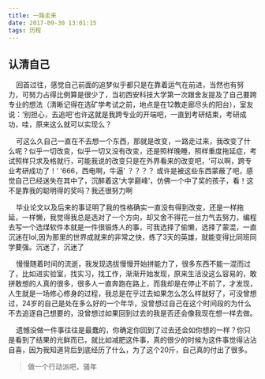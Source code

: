 ```yaml
---
title: 一路走来
date: 2017-09-30 13:01:15
tags: 历程
---
```


## 认清自己

&nbsp;&nbsp;&nbsp;&nbsp;回首过往，感觉自己前面的追梦似乎都只是在靠着运气在前进，当然也有努力，可努力占得比例算是很少了，当初西安科技大学第一次跟舍友提及了自己要跨专业的想法（清晰记得在选矿学考试之前，地点是在12教走廊尽头的阳台），室友说：‘别担心，去追吧’也许这就是我跨专业的开端吧，一直到考研结束，考研成功，哇，原来这么就可以实现么？

&nbsp;&nbsp;&nbsp;&nbsp;可这么久自己一直在不去想一个东西，那就是改变，一路走过来，我改变了什么呢？似乎一切改变，似乎一切又没有改变，还是照样晚睡，照样重度拖延症，考试照样只求及格就行，可能我说的改变只是在外界看来的改变吧，‘可以啊，跨专业考研成功了！’ ‘666，西电啊，牛逼’ ？？？？ 或许是被这些东西蒙蔽了吧，感觉自己已经迷失在其中了，沉醉着这‘大学巅峰’，仿佛一个中了奖的孩子，看！这不是靠我的聪明得的奖吗？我还很努力啊

&nbsp;&nbsp;&nbsp;&nbsp;毕业论文以及后来的事证明了我的性格确实一直没有得到改变，还是一样拖延，一样懒，我觉得我总是选对了一个方向，却又舍不得花一丝力气去努力，编程去写一个选煤软件本就是一件很锻炼人的事，可我选择了偷懒，选择了蒙混，一直沉迷在lol,因为那里的世界成就来的非常之快，练了3天的英雄，就能变得比同班同学要强。沉迷了，沉迷了

&nbsp;&nbsp;&nbsp;&nbsp;慢慢随着时间的流逝，我发现选拔慢慢开始拼能力了，很多东西不能一混而过了，比如进实验室，找实习，找工作，渐渐开始发现，原来生活没这么容易的，敢拼敢想的人真的很多，很多人一直奔跑在路上，而我却是在停止不前了，才发现，人生就是一场修心修身的过程，我总是在乎过去如果怎么怎么样就好了，可没曾想过，24岁的自己是处在多么好的一个年华，没曾想过自己在这个时间段的为什么不去追逐自己想要的，没曾想过如果回到过去的我是否还会像我现在想一样去做。

&nbsp;&nbsp;&nbsp;&nbsp;遗憾没做一件事往往是最蠢的，你确定你回到了过去还会如你想的一样？你只是看到了结果的光鲜而已，就比如减肥这件事，真的很少的时候为这件事觉得沾沾自喜，因为我知道背后到底经历了什么，为了这个20斤，自己真的付出了很多。


> 做一个行动派吧，骚年



